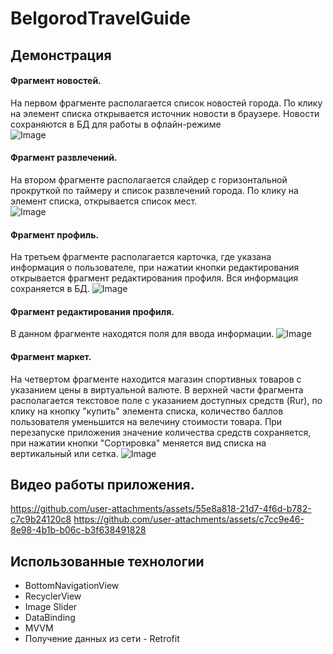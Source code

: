 # BelgorodTravelGuide



## Демонстрация
#### Фрагмент новостей.<br/>
На первом фрагменте располагается список новостей города. По клику на элемент списка открывается источник новости в браузере. Новости сохраняются в БД для работы в офлайн-режиме<br/>
![Image](https://github.com/user-attachments/assets/8acbab62-9b1b-4174-97bb-9a5ab159412e)

#### Фрагмент развлечений.<br/>
На втором фрагменте располагается слайдер с горизонтальной прокруткой по таймеру и список развлечений города. По клику на элемент списка, открывается список мест.<br/>
![Image](https://github.com/user-attachments/assets/a9c7c9b1-42c6-47fa-bda8-345df1faebcb)

#### Фрагмент профиль.<br/>
На третьем фрагменте располагается карточка, где указана информация о пользователе, при нажатии кнопки редактирования открывается фрагмент редактирования профиля. Вся информация сохраняется в БД. 
![Image](https://github.com/user-attachments/assets/38a868eb-ad86-4dee-9856-1602fe51b893)
#### Фрагмент редактирования профиля.<br/>
В данном фрагменте находятся поля для ввода информации.
![Image](https://github.com/user-attachments/assets/d3f57f78-d47f-4e68-aedd-dea46be4befe)

#### Фрагмент маркет.<br/>
На четвертом фрагменте находится магазин спортивных товаров с указанием цены в виртуальной валюте. В верхней части фрагмента располагается текстовое поле с указанием доступных средств (Rur), по клику на кнопку "купить" элемента списка, количество баллов пользователя уменьшится на велечину стоимости товара. При перезапуске приложения значение количества средств сохраняется, при нажатии кнопки "Сортировка" меняется вид списка на вертикальный или сетка.
![Image](https://github.com/user-attachments/assets/3347d816-c8cf-43fb-bf16-6c192db90bfb)

## Видео работы приложения.<br/>
https://github.com/user-attachments/assets/55e8a818-21d7-4f6d-b782-c7c9b24120c8
https://github.com/user-attachments/assets/c7cc9e46-8e98-4b1b-b06c-b3f638491828

## Использованные технологии
- BottomNavigationView
- RecyclerView
- Image Slider
- DataBinding
- MVVM
- Получение данных из сети - Retrofit

